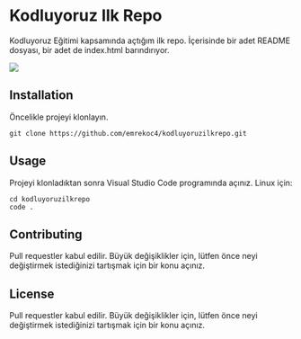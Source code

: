 # Kodluyoruz Ilk Repo
Kodluyoruz Eğitimi kapsamında açtığım ilk repo. İçerisinde bir adet README dosyası, bir adet de index.html barındırıyor.


![](C:\Users\smsnf\Desktop\ilRepo.PNG)
## Installation
Öncelikle projeyi klonlayın.
```
git clone https://github.com/emrekoc4/kodluyoruzilkrepo.git
```

## Usage
Projeyi klonladıktan sonra Visual Studio Code programında açınız.
Linux için:
```
cd kodluyoruzilkrepo
code .
```

## Contributing
Pull requestler kabul edilir. Büyük değişiklikler için, lütfen önce neyi değiştirmek istediğinizi tartışmak için bir konu açınız.

## License
Pull requestler kabul edilir. Büyük değişiklikler için, lütfen önce neyi değiştirmek istediğinizi tartışmak için bir konu açınız.